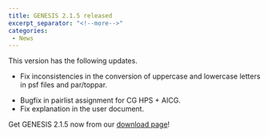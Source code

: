 ```yaml
---
title: GENESIS 2.1.5 released
excerpt_separator: "<!--more-->"
categories:
 - News
---
```


This version has the following updates.

-   Fix inconsistencies in the conversion of uppercase and lowercase
    letters in psf files and par/toppar.
<!--more-->
-   Bugfix in pairlist assignment for CG HPS + AICG.
-   Fix explanation in the user document.

Get GENESIS 2.1.5 now from our [download
page](../../index.html@p=25924.html)!
